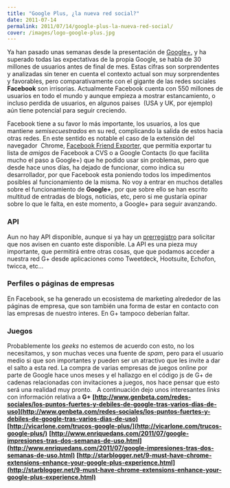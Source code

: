 ```yaml
---
title: "Google Plus, ¿la nueva red social?"
date: 2011-07-14
permalink: 2011/07/14/google-plus-la-nueva-red-social/
cover: /images/logo-google-plus.jpg
---
```

Ya han pasado unas semanas desde la presentación de [Google+](http://plus.google.com), y ha superado todas las expectativas de la propia Google, se habla de 30 millones de usuarios antes de final de mes. Estas cifras son sorprendentes y analizadas sin tener en cuenta el contexto actual son muy sorprendentes y favorables, pero comparativamente con el gigante de las redes sociales **Facebook** son irrisorias. Actualmente Facebook cuenta con 550 millones de usuarios en todo el mundo y aunque empieza a mostrar estancamiento, o incluso perdida de usuarios, en algunos paises  (USA y UK, por ejemplo) aún tiene potencial para seguir creciendo.

Facebook tiene a su favor lo más importante, los usuarios, a los que mantiene _semisecuestrados_ en su red, complicando la salida de estos hacia otras redes. En este sentido es notable el caso de la extensión del navegador  Chrome, [Facebook Friend Exporter](https://chrome.google.com/webstore/detail/ficlccidpkaiepnnboobcmafnnfoomga), que permitia exportar tu lista de _amigos_ de Facebook a CVS o a Google Contacts (lo que facilita mucho el paso a Google+) que he podido usar sin problemas, pero que desde hace unos días, ha dejado de funcionar, como indica su desarrollador, por que Facebook esta poniendo todos los impedimentos posibles al funcionamiento de la misma. No voy a entrar en muchos detalles sobre el funcionamiento de **Google+**, por que sobre ello se han escrito multitud de entradas de blogs, noticias, etc, pero si me gustaría opinar sobre lo que le falta, en este momento, a Google+ para seguir avanzando.

### API

Aun no hay API disponible, aunque si ya hay un [prerregistro](https://services.google.com/fb/forms/plusdevelopers/) para solicitar que nos avisen en cuanto este disponible. La API es una pieza muy importante, que permitirá entre otras cosas, que que podamos acceder a nuestra red G+ desde aplicaciones como Tweetdeck, Hootsuite, Echofon, twicca, etc...

### Perfiles o páginas de empresas

En Facebook, se ha generado un ecosistema de marketing alrededor de las páginas de empresa, que son también una forma de estar en contacto con las empresas de nuestro interes. En G+ tampoco deberían faltar.

### Juegos

Probablemente los _geeks_ no estemos de acuerdo con esto, no los necesitamos, y son muchas veces una fuente de _spam_, pero para el usuario medio si que son importantes y pueden ser un atractivo que les invite a dar el salto a esta red. La compra de varias empresas de juegos online por parte de Google hace unos meses y el hallazgo en el código js de G+ de cadenas relacionadas con invitaciones a juegos, nos hace pensar que esto será una realidad muy pronto.   A continuación dejo unos interesantes _links_ con información relativa a **G+** **[http://www.genbeta.com/redes-sociales/los-puntos-fuertes-y-debiles-de-google-tras-varios-dias-de-uso](http://www.genbeta.com/redes-sociales/los-puntos-fuertes-y-debiles-de-google-tras-varios-dias-de-uso)** **[http://vicarlone.com/trucos-google-plus/](http://vicarlone.com/trucos-google-plus/)** **[http://www.enriquedans.com/2011/07/google-impresiones-tras-dos-semanas-de-uso.html](http://www.enriquedans.com/2011/07/google-impresiones-tras-dos-semanas-de-uso.html)** **[http://starblogger.net/9-must-have-chrome-extensions-enhance-your-google-plus-experience.html](http://starblogger.net/9-must-have-chrome-extensions-enhance-your-google-plus-experience.html)**
